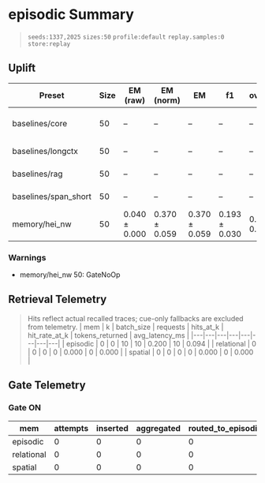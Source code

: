 # episodic Summary

> `seeds:1337,2025` `sizes:50` `profile:default` `replay.samples:0` `store:replay`

## Uplift
| Preset | Size | EM (raw) | EM (norm) | EM | f1 | overlong | format_violation | generated_tokens | input_tokens | latency_ms_mean | refusal_rate | rss_mb | store_size | time_ms_per_100 | total_tokens | ⚠️ |
|---|---|---|---|---|---|---|---|---|---|---|---|---|---|---|---|---|
| baselines/core | 50 | – | – | – | – | – | – | 317.000 ± 3.920 | 2771.000 ± 3.920 | 187.969 ± 34.663 | – | 2342.295 ± 1079.221 | 0.000 ± 0.000 | 304.404 ± 56.135 | 3088.000 ± 0.000 |  |
| baselines/longctx | 50 | – | – | – | – | – | – | 313.000 ± 39.200 | 2921.000 ± 3.920 | 174.359 ± 25.302 | – | 2707.760 ± 0.149 | 0.000 ± 0.000 | 269.498 ± 35.528 | 3234.000 ± 43.120 |  |
| baselines/rag | 50 | – | – | – | – | – | – | 304.000 ± 1.960 | 2771.000 ± 3.920 | 165.735 ± 1.381 | – | 2703.191 ± 0.130 | 0.000 ± 0.000 | 269.533 ± 1.730 | 3075.000 ± 5.880 |  |
| baselines/span_short | 50 | – | – | – | – | – | – | 312.000 ± 27.440 | 2771.000 ± 3.920 | 169.668 ± 10.750 | – | 2698.346 ± 0.203 | 0.000 ± 0.000 | 275.183 ± 15.334 | 3083.000 ± 23.520 |  |
| memory/hei_nw | 50 | 0.040 ± 0.000 | 0.370 ± 0.059 | 0.370 ± 0.059 | 0.193 ± 0.030 | 0.530 ± 0.020 | 0.840 ± 0.078 | 296.500 ± 24.500 | 2771.000 ± 3.920 | 182.299 ± 11.711 | 0.000 ± 0.000 | 1723.447 ± 61.981 | 53.000 ± 0.000 | 297.159 ± 16.332 | 3067.500 ± 28.420 | ⚠️ GateNoOp |

### Warnings
- memory/hei_nw 50: GateNoOp

## Retrieval Telemetry
> Hits reflect actual recalled traces; cue-only fallbacks are excluded from telemetry.
| mem | k | batch_size | requests | hits_at_k | hit_rate_at_k | tokens_returned | avg_latency_ms |
|---|---|---|---|---|---|---|---|
| episodic | 0 | 0 | 10 | 10 | 0.200 | 10 | 0.094 |
| relational | 0 | 0 | 0 | 0 | 0.000 | 0 | 0.000 |
| spatial | 0 | 0 | 0 | 0 | 0.000 | 0 | 0.000 |

## Gate Telemetry
### Gate ON
| mem | attempts | inserted | aggregated | routed_to_episodic | blocked_new_edges |
|---|---|---|---|---|---|
| episodic | 0 | 0 | 0 | 0 | 0 |
| relational | 0 | 0 | 0 | 0 | 0 |
| spatial | 0 | 0 | 0 | 0 | 0 |
